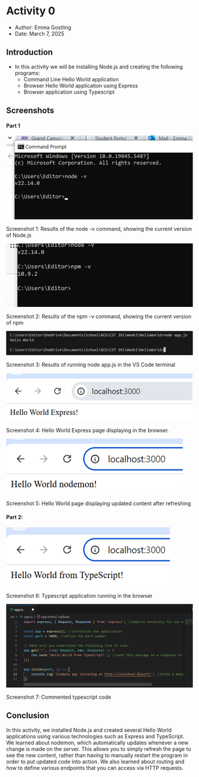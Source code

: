 # Activity 0

- Author: Emma Gostling
- Date: March 7, 2025

## Introduction

- In this activity we will be installing Node.js and creating the following programs:
     - Command Line Hello World application
     - Browser Hello World application using Express
     - Browser application using Typescript

## Screenshots

#### Part 1
 
![Screenshot1](Screenshot1.png)

Screenshot 1: Results of the node -v command, showing the current version of Node.js

![Screenshot2](Screenshot2.png)
 
Screenshot 2: Results of the npm -v command, showing the current version of npm

![Screenshot3](Screenshot3.png)
 
Screenshot 3: Results of running node app.js in the VS Code terminal

![Screenshot4](Screenshot4.png)
 
Screenshot 4: Hello World Express page displaying in the browser.

![Screenshot5](Screenshot5.png)
 
Screenshot 5: Hello World page displaying updated content after refreshing

#### Part 2:
 
![Screenshot6](Screenshot6.png)

Screenshot 6: Typescript application running in the browser

![Screenshot7](Screenshot7.png)
 
Screenshot 7: Commented typescript code

## Conclusion

In this activity, we installed Node.js and created several Hello World applications using various technologies such as Express and TypeScript. We learned about nodemon, which automatically updates whenever a new change is made on the server. This allows you to simply refresh the page to see the new content, rather than having to manually restart the program in order to put updated code into action. We also learned about routing and how to define various endpoints that you can access via HTTP requests.